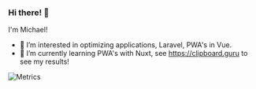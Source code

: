 ### Hi there! 👋

I'm Michael!

- 👀 I’m interested in optimizing applications, Laravel, PWA's in Vue.
- 🌱 I’m currently learning PWA's with Nuxt, see https://clipboard.guru to see my results!

![Metrics](https://metrics.lecoq.io/MSnoeren?template=classic&music=1&music.provider=lastfm&music.mode=recent&music.limit=3&music.played.at=false&music.user=Godslayer500&config.timezone=Europe%2FAmsterdam)
